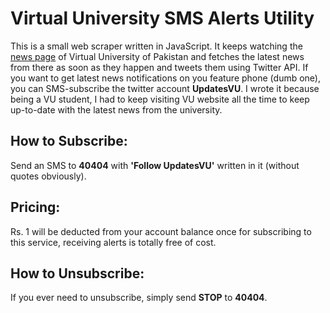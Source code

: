 # Virtual University SMS Alerts Utility

This is a small web scraper written in JavaScript. It keeps watching the [news page](http://vu.edu.pk/News/NewsList.aspx) of Virtual University of Pakistan and fetches the latest news from there as soon as they happen and tweets them using Twitter API. If you want to get latest news notifications on you feature phone (dumb one), you can SMS-subscribe the twitter account **UpdatesVU**. I wrote it because being a VU student, I had to keep visiting VU website all the time to keep up-to-date with the latest news from the university.

## How to Subscribe:

Send an SMS to **40404** with **'Follow UpdatesVU'** written in it (without quotes obviously).

## Pricing:

Rs. 1 will be deducted from your account balance once for subscribing to this service, receiving alerts is totally free of cost.

## How to Unsubscribe:

If you ever need to unsubscribe, simply send **STOP** to **40404**.
